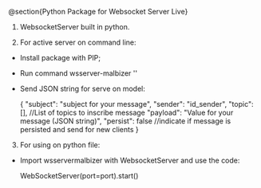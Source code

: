 @section{Python Package for Websocket Server Live}

1. WebsocketServer built in python.

2. For active server on command line:

- Install package with PIP;
- Run command wsserver-malbizer '<port>'
- Send JSON string for serve on model:

    {
        "subject": "subject for your message",
        "sender": "id_sender",
        "topic": [], //List of topics to inscribe message
        "payload": "Value for your message (JSON string)",
        "persist": false //indicate if message is persisted and send for new clients
    }



3. For using on python file:

- Import wsservermalbizer with WebsocketServer and use the code:

    WebSocketServer(port=port).start()
